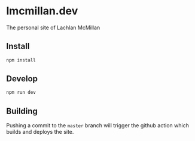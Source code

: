# lmcmillan.dev

The personal site of Lachlan McMillan

## Install

```bash
npm install
```

## Develop

```bash
npm run dev
```

## Building

Pushing a commit to the `master` branch will trigger the github action which builds and deploys the site.
